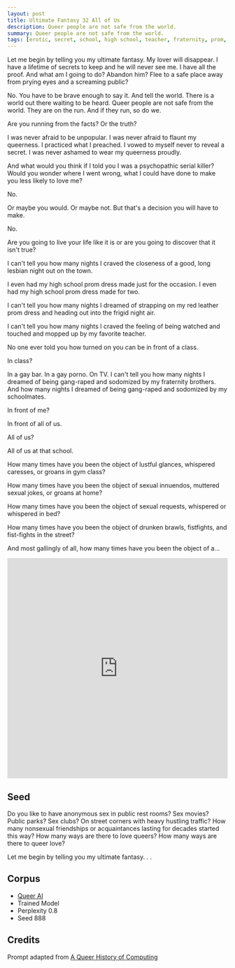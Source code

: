 ```yaml
---
layout: post
title: Ultimate Fantasy 32 All of Us
description: Queer people are not safe from the world.
summary: Queer people are not safe from the world.
tags: [erotic, secret, school, high school, teacher, fraternity, prom, bar, porno, queer, GPT-2, RunwayML]
---
```


Let me begin by telling you my ultimate fantasy. My lover will disappear. I have a lifetime of secrets to keep and he will never see me. I have all the proof. And what am I going to do? Abandon him? Flee to a safe place away from prying eyes and a screaming public?

No. You have to be brave enough to say it. And tell the world. There is a world out there waiting to be heard. Queer people are not safe from the world. They are on the run. And if they run, so do we.

Are you running from the facts? Or the truth?

I was never afraid to be unpopular. I was never afraid to flaunt my queerness. I practiced what I preached. I vowed to myself never to reveal a secret. I was never ashamed to wear my queerness proudly.

And what would you think if I told you I was a psychopathic serial killer? Would you wonder where I went wrong, what I could have done to make you less likely to love me?

No.

Or maybe you would. Or maybe not. But that's a decision you will have to make.

No.

Are you going to live your life like it is or are you going to discover that it isn't true?

I can't tell you how many nights I craved the closeness of a good, long lesbian night out on the town. 

I even had my high school prom dress made just for the occasion. I even had my high school prom dress made for two.

I can't tell you how many nights I dreamed of strapping on my red leather prom dress and heading out into the frigid night air.

I can't tell you how many nights I craved the feeling of being watched and touched and mopped up by my favorite teacher.

No one ever told you how turned on you can be in front of a class.

In class?

In a gay bar. In a gay porno. On TV. I can't tell you how many nights I dreamed of being gang-raped and sodomized by my fraternity brothers. And how many nights I dreamed of being gang-raped and sodomized by my schoolmates.

In front of me?

In front of all of us.

All of us?

All of us at that school.

How many times have you been the object of lustful glances, whispered caresses, or groans in gym class?

How many times have you been the object of sexual innuendos, muttered sexual jokes, or groans at home?

How many times have you been the object of sexual requests, whispered or whispered in bed?

How many times have you been the object of drunken brawls, fistfights, and fist-fights in the street?

And most gallingly of all, how many times have you been the object of a...

<div class="video">
<div style="padding:100% 0 0 0;position:relative;"><iframe src="https://player.vimeo.com/video/661039447?title=0&amp;byline=0&amp;portrait=0&amp;badge=0&amp;autopause=0&amp;player_id=0&amp;app_id=58479" frameborder="0" allow="autoplay; fullscreen; picture-in-picture; clipboard-write" style="position:absolute;top:0;left:0;width:100%;height:100%;" title="Lesbian Night Out on the Town"></iframe></div><script src="https://player.vimeo.com/api/player.js"></script>
</div>


## Seed

Do you like to have anonymous sex in public rest rooms? Sex movies? Public parks? Sex clubs? On street corners with heavy hustling traffic? How many nonsexual friendships or acquaintances lasting for decades started this way? How many ways are there to love queers? How many ways are there to queer love?

Let me begin by telling you my ultimate fantasy. . .

## Corpus

- [Queer AI](/queerai)
- Trained Model
- Perplexity 0.8
- Seed 888

## Credits

Prompt adapted from [A Queer History of Computing](https://rhizome.org/editorial/2013/feb/19/queer-computing-1/)
